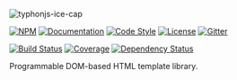 ![typhonjs-ice-cap](http://i.imgur.com/q4S1dpU.png)

[![NPM](https://img.shields.io/npm/v/typhonjs-ice-cap.svg?label=npm)](https://www.npmjs.com/package/typhonjs-ice-cap)
[![Documentation](http://docs.typhonjs.io/typhonjs-node-utils/typhonjs-ice-cap/badge.svg)](http://docs.typhonjs.io/typhonjs-node-utils/typhonjs-ice-cap/)
[![Code Style](https://img.shields.io/badge/code%20style-allman-yellowgreen.svg?style=flat)](https://en.wikipedia.org/wiki/Indent_style#Allman_style)
[![License](https://img.shields.io/badge/license-MPLv2-yellowgreen.svg?style=flat)](https://github.com/typhonjs-node-utils/typhonjs-ice-cap/blob/master/LICENSE)
[![Gitter](https://img.shields.io/gitter/room/typhonjs/TyphonJS.svg)](https://gitter.im/typhonjs/TyphonJS)

[![Build Status](https://travis-ci.org/typhonjs-node-utils/typhonjs-ice-cap.svg?branch=master)](https://travis-ci.org/typhonjs-node-utils/typhonjs-ice-cap)
[![Coverage](https://img.shields.io/codecov/c/github/typhonjs-node-utils/typhonjs-ice-cap.svg)](https://codecov.io/github/typhonjs-node-utils/typhonjs-ice-cap)
[![Dependency Status](https://david-dm.org/typhonjs-node-utils/typhonjs-ice-cap.svg)](https://david-dm.org/typhonjs-node-utils/typhonjs-ice-cap)

Programmable DOM-based HTML template library.
